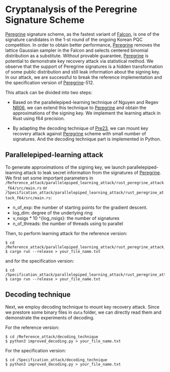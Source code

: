 # Cryptanalysis of the Peregrine Signature Scheme

[Peregrine](https://kpqc.or.kr/) signature scheme, as the fastest variant of [Falcon](https://falcon-sign.info/), is one of the signature candidates in the 1-st round of the ongoing Korean PQC competition. In order to obtain better performance, [Peregrine](https://kpqc.or.kr/) removes the lattice Gaussian sampler in the Falcon and selects centered binomial distribution as a substitute. Without provable guarantee, [Peregrine](https://kpqc.or.kr/) is potential to demonstrate key recovery attack via statistical method. We observe that the support of Peregrine signatures is a hidden transformation of some public distribution and still leak information about the signing key. In our attack, we are successful to break the reference implementation and the specification version of [Peregrine](https://kpqc.or.kr/)-512. 

This attack can be divided into two steps:
* Based on the parallelepiped-learning technique of Nguyen and Regev [NR06](https://iacr.org/archive/eurocrypt2006/40040273/40040273.pdf), we can extend this technique to [Peregrine](https://kpqc.or.kr/) and obtain the approximations of the signing key. We implement the learning attack in Rust using f64 precision.

* By adapting the decoding technique of [Pre23](https://eprint.iacr.org/2023/157), we can mount key recovery attack against [Peregrine](https://kpqc.or.kr/) scheme with small number of signatures. And the decoding technique part is implemented in Python.

## Parallelepiped-learning attack
To generate approximations of the signing key, we launch parallelepiped-learning attack to leak secret information from the signatures of [Peregrine](https://kpqc.or.kr/). We first set some important parameters in `/Reference_attack/parallelepiped_learning_attack/rust_peregrine_attack_f64/src/main.rs` or `/Specification_attack/parallelepiped_learning_attack/rust_peregrine_attack_f64/src/main.rs`:

* n_of_exp: the number of starting points for the gradient descent.
* log_dim: degree of the underlying ring
* v_nsigs * 10 ^{log_nsigs}: the number of signatures
* n_of_threads: the number of threads using to parallel

Then, to perform learning attack for the reference version:

```
$ cd /Reference_attack/parallelepiped_learning_attack/rust_peregrine_attack_f64/
$ cargo run --release > your_file_name.txt
```
and for the specification version:

```
$ cd /Specification_attack/parallelepiped_learning_attack/rust_peregrine_attack_f64/
$ cargo run --release > your_file_name.txt
```
## Decoding technique

Next, we employ decoding technique to mount key recovery attack. Since we prestore some binary files in `data` folder, we can directly read them and demonstrate the experiments of decoding.

For the reference version:
```
$ cd /Reference_attack/decoding_technique
$ python3 improved_decoding.py > your_file_name.txt
```

For the specification version:
```
$ cd /Specification_attack/decoding_technique
$ python3 improved_decoding.py > your_file_name.txt
```